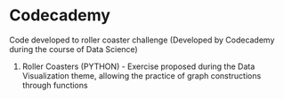 # Codecademy
Code developed to roller coaster challenge (Developed by Codecademy during the course of Data Science)

1. Roller Coasters (PYTHON) - Exercise proposed during the Data Visualization theme, allowing the practice of graph constructions through functions

